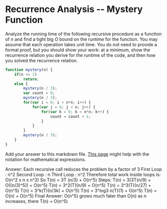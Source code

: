 # Recurrence Analysis -- Mystery Function

Analyze the running time of the following recursive procedure as a function of
$n$ and find a tight big $O$ bound on the runtime for the function. You may
assume that each operation takes unit time. You do not need to provide a formal
proof, but you should show your work: at a minimum, show the recurrence relation
you derive for the runtime of the code, and then how you solved the recurrence
relation.

```javascript
function mystery(n) {
    if(n <= 1)
        return;
    else {
        mystery(n / 3);
        var count = 0;
        mystery(n / 3);
        for(var i = 0; i < n*n; i++) {
            for(var j = 0; j < n; j++) {
                for(var k = 0; k < n*n; k++) {
                    count = count + 1;
                }
            }
        }
        mystery(n / 3);
    }
}
```

Add your answer to this markdown file. [This
page](https://docs.github.com/en/get-started/writing-on-github/working-with-advanced-formatting/writing-mathematical-expressions)
might help with the notation for mathematical expressions.

Answer: 
Each recursive call reduces the problem by a factor of 3
First Loop : n^2
Second Loop : n
Third Loop : n^2
Therefore total work inside loops is: O(n^2 x n x n^2)
So T(n) = 3T (n/3) + O(n^5)
Steps:
T(n) = 3(3T(n/9) + O((n/3)^5)) + O(n^5)
T(n) = 3^2(T)(n/9) + O(n^5)
T(n) = 3^3(T)(n/27) + O(n^5)
T(n) = 3^k(T)(n/3k) + O(n^5)
T(n) = 3^log3 n(T)(1) + O(n^5)
T(n) = O(n) + O(n^5)
Final Answer:
O(n^5) grows much fater than O(n) as n increases, there T(n) = O(n^5)

